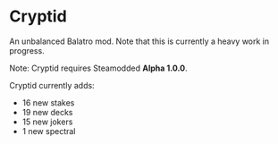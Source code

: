 # Cryptid
An unbalanced Balatro mod. Note that this is currently a heavy work in progress.

Note: Cryptid requires Steamodded **Alpha 1.0.0**.

Cryptid currently adds:
- 16 new stakes
- 19 new decks
- 15 new jokers
- 1 new spectral
